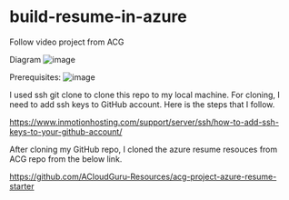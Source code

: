 # build-resume-in-azure
Follow video project from ACG

Diagram
![image](https://user-images.githubusercontent.com/79841341/145048139-687b4225-4c28-468d-95ff-a25801bdb6ce.png)

Prerequisites:
![image](https://user-images.githubusercontent.com/79841341/145048214-75ff8a23-1341-40d3-a69f-acfc764778e1.png)

I used ssh git clone to clone this repo to my local machine. For cloning, I need to add ssh keys to GitHub account. Here is the steps that I follow.

https://www.inmotionhosting.com/support/server/ssh/how-to-add-ssh-keys-to-your-github-account/

After cloning my GitHub repo, I cloned the azure resume resouces from ACG repo from the below link.

https://github.com/ACloudGuru-Resources/acg-project-azure-resume-starter
